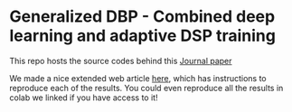 # Generalized DBP - Combined deep learning and adaptive DSP training

This repo hosts the source codes behind this [Journal paper](https://ieeexplore.ieee.org/abstract/document/9534655/?casa_token=k0nfUkc0KfsAAAAA:t6co-nT1B_q8jei3sQNvOprr33wIwCsCgkeh0GJMq9oSvv7s0NdV0HuYBVswxNnZVFnJOFAlTeU)



We made a nice extended web article [here](https://remifan.github.io/gdbp_study/article.html), which has instructions to reproduce each of the results. You could even reproduce all the results in colab we linked if you have access to it!


